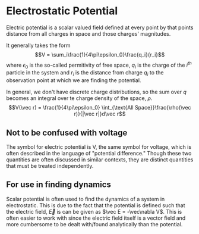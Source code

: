# Electrostatic Potential

Electric potential is a scalar valued field defined at every point by that points distance from all charges in space and those charges' magnitudes. 

It generally takes the form $$V = \sum_i\frac{1}{4\pi\epsilon_0}\frac{q_i}{r_i}$$ where $\epsilon_0$ is the so-called permitivity of free space, $q_i$ is the charge of the $i^{th}$ particle in the system and $r_i$ is the distance from charge $q_i$ to the observation point at which we are finding the potential. 

In general, we don't have discrete charge distributions, so the sum over $q$ becomes an integral over te charge density of the space, $\rho$. $$V(\vec r) = \frac{1}{4\pi\epsilon_0} \int_{\text{All Space}}\frac{\rho(\vec r)}{|\vec r|}d\vec r$$

## Not to be confused with voltage

The symbol for electric potential is V, the same symbol for voltage, which is often described in the language of "potential difference." Though these two quantities are often discussed in similar contexts, they are distinct quantities that must be treated independently.

## For use in finding dynamics

Scalar potential is often used to find the dynamics of a system in electrostatic. This is due to the fact that the potential is defined such that the electric field, $\vec E$ is can be given as $\vec E = -\vec\nabla V$. This is often easier to work with since the electric field itself is a vector field and more cumbersome to be dealt with/found analytically than the potential.